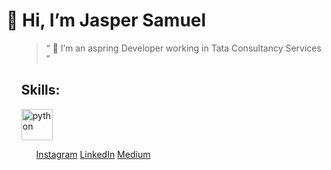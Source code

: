 <h1>
👋 Hi, I’m Jasper Samuel 
</h1>
<ul>
<blockquote><q> 👀 I’m an aspring Developer working in Tata Consultancy Services </q></blockquote> 

## Skills:
<p align="left">
  <a href="https://www.python.org/" target="_blank" rel="noreferrer">
    <img src="https://www.flaticon.com/free-icon/python_5968350?term=python&page=1&position=6&page=1&position=6&related_id=5968350&origin=search" alt="python"width="50"height="50">
  </a>




<ul>
<a href="https://www.instagram.com/jaspersamuelj/"target="_blank" rel="noopener noreferrer">Instagram</a>
<a href="https://www.linkedin.com/in/jaspersamuelj/"target="_blank" rel="noopener noreferrer">LinkedIn</a>
<a href="https://medium.com/@jaspersamuel"target="_blank" rel="noopener noreferrer">Medium</a>


<!---
jaspersamuel/jaspersamuel is a ✨ special ✨ repository because its `README.md` (this file) appears on your GitHub profile.
You can click the Preview link to take a look at your changes.
--->
